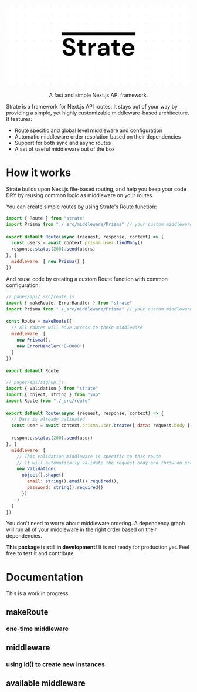 <p align="center">
  <img src="assets/gh-header.svg">
</p>
<p align="center">
    A fast and simple Next.js API framework.
</p>

Strate is a framework for Next.js API routes. It stays out of your way by providing a simple, yet highly customizable 
middleware-based architecture. It features:

- Route specific and global level middleware and configuration
- Automatic middleware order resolution based on their dependencies
- Support for both sync and async routes
- A set of useful middleware out of the box

# How it works

Strate builds upon Next.js file-based routing, and help you keep your code DRY by reusing common logic as middleware on 
your routes. 

You can create simple routes by using Strate's Route function:

```js
import { Route } from "strate"
import Prisma from "./_src/middleware/Prisma" // your custom middleware

export default Route(async (request, response, context) => {
  const users = await context.prisma.user.findMany()
  response.status(200).send(users)
}, {
  middleware: [ new Prisma() ]
})
```

And reuse code by creating a custom Route function with common configuration:

```js
// pages/api/_src/route.js
import { makeRoute, ErrorHandler } from "strate"
import Prisma from "./_src/middleware/Prisma" // your custom middleware

const Route = makeRoute({
  // All routes will have access to these middleware
  middleware: [ 
    new Prisma(),
    new ErrorHandler('E-0000')
  ]
})

export default Route
```

```js
// pages/api/signup.js
import { Validation } from "strate"
import { object, string } from "yup"
import Route from "./_src/route"
 
export default Route(async (request, response, context) => {
  // Data is already validated
  const user = await context.prisma.user.create({ data: request.body })

  response.status(200).send(user)
}, {
  middleware: [
    // This validation middleware is specific to this route
    // It will automatically validate the request body and throw on errors
    new Validation(
      object().shape({
        email: string().email().required(),
        password: string().required()
      })
    )
  ]
})
```

You don't need to worry about middleware ordering. A dependency graph will run all of your middleware in the right order
based on their dependencies.

**This package is still in development!** It is not ready for production yet. Feel free to test it and contribute.



# Documentation
This is a work in progress.

## makeRoute
### one-time middleware

## middleware
### using id() to create new instances

## available middleware